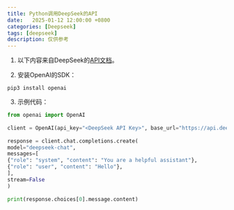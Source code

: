 ```yaml
---
title: Python调用DeepSeek的API
date:   2025-01-12 12:00:00 +0800
categories: [Deepseek]
tags: [deepseek]
description: 仅供参考
---
```


1. 以下内容来自DeepSeek的[API文档](https://api-docs.deepseek.com/zh-cn/)。

2. 安装OpenAI的SDK：

```shell
pip3 install openai
```

3. 示例代码：


```python
from openai import OpenAI  
  
client = OpenAI(api_key="<DeepSeek API Key>", base_url="https://api.deepseek.com")  
  
response = client.chat.completions.create(  
model="deepseek-chat",  
messages=[  
{"role": "system", "content": "You are a helpful assistant"},  
{"role": "user", "content": "Hello"},  
],  
stream=False  
)  
  
print(response.choices[0].message.content)
```

